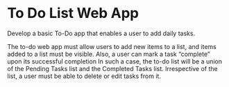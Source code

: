# <span style="font-size: 32px; font-weight: bold;">To Do List Web App</span>

Develop a basic To-Do app that enables a user to add daily tasks.

The to-do web app must allow users to add new items to a list, and items added to a list must be visible.
Also, a user can mark a task “complete” upon its successful completion
In such a case, the to-do list will be a union of the Pending Tasks list and the Completed Tasks list.
Irrespective of the list, a user must be able to delete or edit tasks from it.

